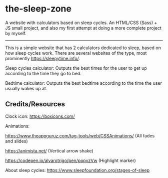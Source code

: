 # the-sleep-zone
A website with calculators based on sleep cycles. An HTML/CSS (Sass) + JS small project, and also my first attempt at doing a more complete project by myself.
_____________________________________________________________________

This is a simple website that has 2 calculators dedicated to sleep, based on how sleep cycles work. There are several websites of the type, most prominently https://sleepytime.info/.  

Sleep cycles calculator:
Outputs the best times for the user to get up according to the time they go to bed.

Bedtime calculator:
Outputs the best bedtime according to the time the user usually wakes up at.

## Credits/Resources

Clock icon:
https://boxicons.com/


Animations:

https://www.theappguruz.com/tag-tools/web/CSSAnimations/ (All fades and slides)

https://animista.net/ (Vertical arrow shake)

https://codepen.io/alvarotrigo/pen/popvzVw (Highlight marker)


About sleep cycles:
https://www.sleepfoundation.org/stages-of-sleep
